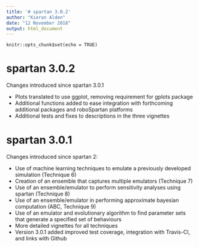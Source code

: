 ```yaml
---
title: '# spartan 3.0.2'
author: "Kieran Alden"
date: "12 November 2018"
output: html_document
---
```


```{r setup, include=FALSE}
knitr::opts_chunk$set(echo = TRUE)
```

# spartan 3.0.2
Changes introduced since spartan 3.0.1
* Plots translated to use ggplot, removing requirement for gplots package
* Additional functions added to ease integration with forthcoming additional packages and roboSpartan platforms
* Additional tests and fixes to descriptions in the three vignettes

# spartan 3.0.1

Changes introduced since spartan 2:
* Use of machine learning techniques to emulate a previously developed simulation (Technique 6)
* Creation of an ensemble that captures multiple emulators (Technique 7)
* Use of an ensemble/emulator to perform sensitivity analyses using spartan (Technique 8)
* Use of an ensemble/emulator in performing approximate bayesian computation (ABC, Technique 9)
* Use of an emulator and evolutionary algorithm to find parameter sets that generate a specified set of behaviours
* More detailed vignettes for all techniques
* Version 3.0.1 added improved test coverage, integration with Travis-CI, and links with Github
